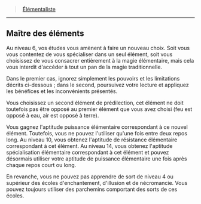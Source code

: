 ﻿---
!GenericItem
Id: wizard_elementalist_hd.md#maître-des-éléments
ParentLink: wizard_elementalist_hd.md#Élémentaliste
Name: Maître des éléments
ParentName: Élémentaliste
NameLevel: 2
Attributes: {}
---
> [Élémentaliste](hd_wizard_elementalist.md)

---

## Maître des éléments

Au niveau 6, vos études vous amènent à faire un nouveau choix. Soit vous vous contentez de vous spécialiser dans un seul élément, soit vous choisissez de vous consacrer entièrement à la magie élémentaire, mais cela vous interdit d'accéder à tout un pan de la magie traditionnelle.

Dans le premier cas, ignorez simplement les pouvoirs et les limitations décrits ci-dessous ; dans le second, poursuivez votre lecture et appliquez les bénéfices et les inconvénients présentés.

Vous choisissez un second élément de prédilection, cet élément ne doit toutefois pas être opposé au premier élément que vous avez choisi (feu est opposé à eau, air est opposé à terre).

Vous gagnez l'aptitude puissance élémentaire correspondant à ce nouvel élément. Toutefois, vous ne pouvez l'utiliser qu'une fois entre deux repos long. Au niveau 10, vous obtenez l'aptitude de résistance élémentaire correspondant à cet élément. Au niveau 14, vous obtenez l'aptitude spécialisation élémentaire correspondant à cet élément et pouvez désormais utiliser votre aptitude de puissance élémentaire une fois après chaque repos court ou long.

En revanche, vous ne pouvez pas apprendre de sort de niveau 4 ou supérieur des écoles d'enchantement, d'illusion et de nécromancie. Vous pouvez toujours utiliser des parchemins comportant des sorts de ces écoles.

